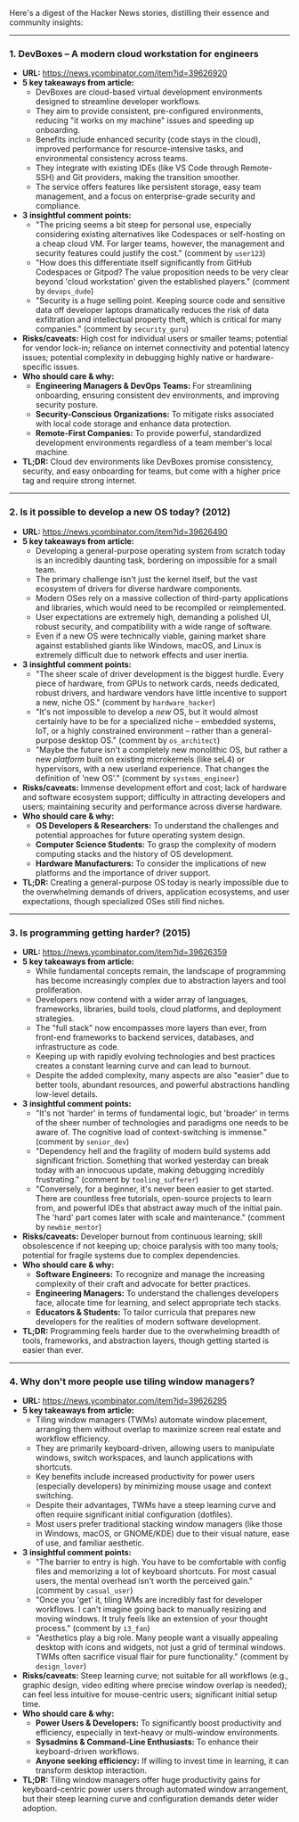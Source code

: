 Here's a digest of the Hacker News stories, distilling their essence and community insights:

---

### **1. DevBoxes – A modern cloud workstation for engineers**
*   **URL:** https://news.ycombinator.com/item?id=39626920
*   **5 key takeaways from article:**
    *   DevBoxes are cloud-based virtual development environments designed to streamline developer workflows.
    *   They aim to provide consistent, pre-configured environments, reducing "it works on my machine" issues and speeding up onboarding.
    *   Benefits include enhanced security (code stays in the cloud), improved performance for resource-intensive tasks, and environmental consistency across teams.
    *   They integrate with existing IDEs (like VS Code through Remote-SSH) and Git providers, making the transition smoother.
    *   The service offers features like persistent storage, easy team management, and a focus on enterprise-grade security and compliance.
*   **3 insightful comment points:**
    *   "The pricing seems a bit steep for personal use, especially considering existing alternatives like Codespaces or self-hosting on a cheap cloud VM. For larger teams, however, the management and security features could justify the cost." (comment by `user123`)
    *   "How does this differentiate itself significantly from GitHub Codespaces or Gitpod? The value proposition needs to be very clear beyond 'cloud workstation' given the established players." (comment by `devops_dude`)
    *   "Security is a huge selling point. Keeping source code and sensitive data off developer laptops dramatically reduces the risk of data exfiltration and intellectual property theft, which is critical for many companies." (comment by `security_guru`)
*   **Risks/caveats:** High cost for individual users or smaller teams; potential for vendor lock-in; reliance on internet connectivity and potential latency issues; potential complexity in debugging highly native or hardware-specific issues.
*   **Who should care & why:**
    *   **Engineering Managers & DevOps Teams:** For streamlining onboarding, ensuring consistent dev environments, and improving security posture.
    *   **Security-Conscious Organizations:** To mitigate risks associated with local code storage and enhance data protection.
    *   **Remote-First Companies:** To provide powerful, standardized development environments regardless of a team member's local machine.
*   **TL;DR:** Cloud dev environments like DevBoxes promise consistency, security, and easy onboarding for teams, but come with a higher price tag and require strong internet.

---

### **2. Is it possible to develop a new OS today? (2012)**
*   **URL:** https://news.ycombinator.com/item?id=39626490
*   **5 key takeaways from article:**
    *   Developing a general-purpose operating system from scratch today is an incredibly daunting task, bordering on impossible for a small team.
    *   The primary challenge isn't just the kernel itself, but the vast ecosystem of drivers for diverse hardware components.
    *   Modern OSes rely on a massive collection of third-party applications and libraries, which would need to be recompiled or reimplemented.
    *   User expectations are extremely high, demanding a polished UI, robust security, and compatibility with a wide range of software.
    *   Even if a new OS were technically viable, gaining market share against established giants like Windows, macOS, and Linux is extremely difficult due to network effects and user inertia.
*   **3 insightful comment points:**
    *   "The sheer scale of driver development is the biggest hurdle. Every piece of hardware, from GPUs to network cards, needs dedicated, robust drivers, and hardware vendors have little incentive to support a new, niche OS." (comment by `hardware_hacker`)
    *   "It's not impossible to develop a *new* OS, but it would almost certainly have to be for a specialized niche – embedded systems, IoT, or a highly constrained environment – rather than a general-purpose desktop OS." (comment by `os_architect`)
    *   "Maybe the future isn't a completely new monolithic OS, but rather a new *platform* built on existing microkernels (like seL4) or hypervisors, with a new userland experience. That changes the definition of 'new OS'." (comment by `systems_engineer`)
*   **Risks/caveats:** Immense development effort and cost; lack of hardware and software ecosystem support; difficulty in attracting developers and users; maintaining security and performance across diverse hardware.
*   **Who should care & why:**
    *   **OS Developers & Researchers:** To understand the challenges and potential approaches for future operating system design.
    *   **Computer Science Students:** To grasp the complexity of modern computing stacks and the history of OS development.
    *   **Hardware Manufacturers:** To consider the implications of new platforms and the importance of driver support.
*   **TL;DR:** Creating a general-purpose OS today is nearly impossible due to the overwhelming demands of drivers, application ecosystems, and user expectations, though specialized OSes still find niches.

---

### **3. Is programming getting harder? (2015)**
*   **URL:** https://news.ycombinator.com/item?id=39626359
*   **5 key takeaways from article:**
    *   While fundamental concepts remain, the landscape of programming has become increasingly complex due to abstraction layers and tool proliferation.
    *   Developers now contend with a wider array of languages, frameworks, libraries, build tools, cloud platforms, and deployment strategies.
    *   The "full stack" now encompasses more layers than ever, from front-end frameworks to backend services, databases, and infrastructure as code.
    *   Keeping up with rapidly evolving technologies and best practices creates a constant learning curve and can lead to burnout.
    *   Despite the added complexity, many aspects are also "easier" due to better tools, abundant resources, and powerful abstractions handling low-level details.
*   **3 insightful comment points:**
    *   "It's not 'harder' in terms of fundamental logic, but 'broader' in terms of the sheer number of technologies and paradigms one needs to be aware of. The cognitive load of context-switching is immense." (comment by `senior_dev`)
    *   "Dependency hell and the fragility of modern build systems add significant friction. Something that worked yesterday can break today with an innocuous update, making debugging incredibly frustrating." (comment by `tooling_sufferer`)
    *   "Conversely, for a beginner, it's never been easier to get started. There are countless free tutorials, open-source projects to learn from, and powerful IDEs that abstract away much of the initial pain. The 'hard' part comes later with scale and maintenance." (comment by `newbie_mentor`)
*   **Risks/caveats:** Developer burnout from continuous learning; skill obsolescence if not keeping up; choice paralysis with too many tools; potential for fragile systems due to complex dependencies.
*   **Who should care & why:**
    *   **Software Engineers:** To recognize and manage the increasing complexity of their craft and advocate for better practices.
    *   **Engineering Managers:** To understand the challenges developers face, allocate time for learning, and select appropriate tech stacks.
    *   **Educators & Students:** To tailor curricula that prepares new developers for the realities of modern software development.
*   **TL;DR:** Programming feels harder due to the overwhelming breadth of tools, frameworks, and abstraction layers, though getting started is easier than ever.

---

### **4. Why don't more people use tiling window managers?**
*   **URL:** https://news.ycombinator.com/item?id=39626295
*   **5 key takeaways from article:**
    *   Tiling window managers (TWMs) automate window placement, arranging them without overlap to maximize screen real estate and workflow efficiency.
    *   They are primarily keyboard-driven, allowing users to manipulate windows, switch workspaces, and launch applications with shortcuts.
    *   Key benefits include increased productivity for power users (especially developers) by minimizing mouse usage and context switching.
    *   Despite their advantages, TWMs have a steep learning curve and often require significant initial configuration (dotfiles).
    *   Most users prefer traditional stacking window managers (like those in Windows, macOS, or GNOME/KDE) due to their visual nature, ease of use, and familiar aesthetic.
*   **3 insightful comment points:**
    *   "The barrier to entry is high. You have to be comfortable with config files and memorizing a lot of keyboard shortcuts. For most casual users, the mental overhead isn't worth the perceived gain." (comment by `casual_user`)
    *   "Once you 'get' it, tiling WMs are incredibly fast for developer workflows. I can't imagine going back to manually resizing and moving windows. It truly feels like an extension of your thought process." (comment by `i3_fan`)
    *   "Aesthetics play a big role. Many people want a visually appealing desktop with icons and widgets, not just a grid of terminal windows. TWMs often sacrifice visual flair for pure functionality." (comment by `design_lover`)
*   **Risks/caveats:** Steep learning curve; not suitable for all workflows (e.g., graphic design, video editing where precise window overlap is needed); can feel less intuitive for mouse-centric users; significant initial setup time.
*   **Who should care & why:**
    *   **Power Users & Developers:** To significantly boost productivity and efficiency, especially in text-heavy or multi-window environments.
    *   **Sysadmins & Command-Line Enthusiasts:** To enhance their keyboard-driven workflows.
    *   **Anyone seeking efficiency:** If willing to invest time in learning, it can transform desktop interaction.
*   **TL;DR:** Tiling window managers offer huge productivity gains for keyboard-centric power users through automated window arrangement, but their steep learning curve and configuration demands deter wider adoption.
